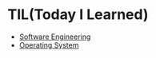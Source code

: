 # TIL(Today I Learned)
- [Software Engineering](https://github.com/chansooo/TIL/tree/main/SoftwareEngineering)
- [Operating System](https://github.com/chansooo/TIL/tree/main/Operating%20System)